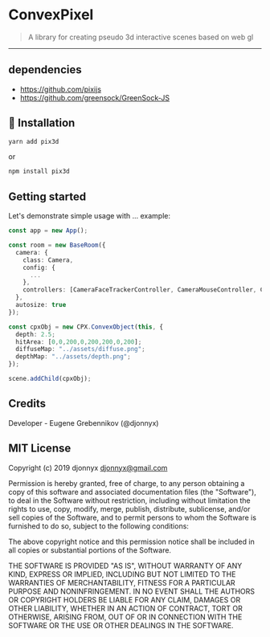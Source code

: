 # ConvexPixel

> A library for creating pseudo 3d interactive scenes based on web gl

---

## dependencies

- <https://github.com/pixijs>
- <https://github.com/greensock/GreenSock-JS>

## 🔧 Installation

```sh
yarn add pix3d
```

or

```sh
npm install pix3d
```

## Getting started

Let's demonstrate simple usage with ... example:

```ts
const app = new App();

const room = new BaseRoom({
  camera: {
    class: Camera,
    config: {
      ...
    },
    controllers: [CameraFaceTrackerController, CameraMouseController, CameraGyroscopeController]
  },
  autosize: true
});

const cpxObj = new CPX.ConvexObject(this, {
  depth: 2.5;
  hitArea: [0,0,200,0,200,200,0,200];
  diffuseMap: "../assets/diffuse.png";
  depthMap: "../assets/depth.png";
});

scene.addChild(cpxObj);

```

## Credits

Developer - Eugene Grebennikov (@djonnyx)

## MIT License

Copyright (c) 2019 djonnyx <djonnyx@gmail.com>

Permission is hereby granted, free of charge, to any person obtaining a copy
of this software and associated documentation files (the "Software"), to deal
in the Software without restriction, including without limitation the rights
to use, copy, modify, merge, publish, distribute, sublicense, and/or sell
copies of the Software, and to permit persons to whom the Software is
furnished to do so, subject to the following conditions:

The above copyright notice and this permission notice shall be included in all
copies or substantial portions of the Software.

THE SOFTWARE IS PROVIDED "AS IS", WITHOUT WARRANTY OF ANY KIND, EXPRESS OR
IMPLIED, INCLUDING BUT NOT LIMITED TO THE WARRANTIES OF MERCHANTABILITY,
FITNESS FOR A PARTICULAR PURPOSE AND NONINFRINGEMENT. IN NO EVENT SHALL THE
AUTHORS OR COPYRIGHT HOLDERS BE LIABLE FOR ANY CLAIM, DAMAGES OR OTHER
LIABILITY, WHETHER IN AN ACTION OF CONTRACT, TORT OR OTHERWISE, ARISING FROM,
OUT OF OR IN CONNECTION WITH THE SOFTWARE OR THE USE OR OTHER DEALINGS IN THE
SOFTWARE.
